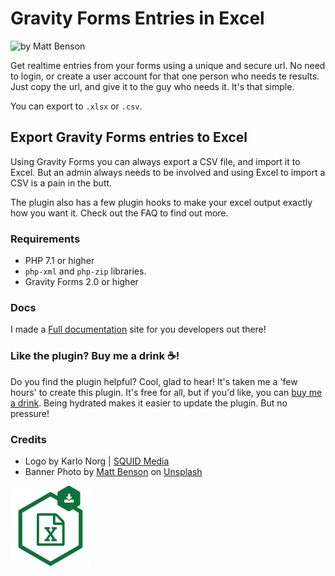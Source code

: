 # Gravity Forms Entries in Excel
![by Matt Benson](https://raw.githubusercontent.com/squidmedia/gfexcel/master/assets/banner-772x250.jpg)

Get realtime entries from your forms using a unique and secure url. No need to login, or create a user account for
that one person who needs te results. Just copy the url, and give it to the guy who needs it. It's that simple.

You can export to `.xlsx` or `.csv`.

## Export Gravity Forms entries to Excel
Using Gravity Forms you can always export a CSV file, and import it to Excel. But an admin always needs to be involved
and using Excel to import a CSV is a pain in the butt.

The plugin also has a few plugin hooks to make your excel output exactly how you want it. Check out the FAQ to find
out more.

### Requirements

* PHP 7.1 or higher
* `php-xml` and `php-zip` libraries.
* Gravity Forms 2.0 or higher

### Docs
I made a [Full documentation](http://gfexcel.doeken.org) site for you developers out there!  

### Like the plugin? Buy me a drink ☕!
Do you find the plugin helpful? Cool, glad to hear! It's taken me a 'few hours' to create this plugin. 
It's free for all, but if you'd like, you can [buy me a drink](https://www.paypal.me/GravityView). 
Being hydrated makes it easier to update the plugin. But no pressure!

### Credits
- Logo by Karlo Norg | [SQUID Media](https://www.squidmedia.nl)
- Banner Photo by [Matt Benson](https://unsplash.com/@mattgyver) on [Unsplash](https://unsplash.com/photos/rHbob_bEsSs)

<img src="https://raw.githubusercontent.com/GFExcel/gf-entries-in-excel/master/assets/icon-256x256.png" width="128">
